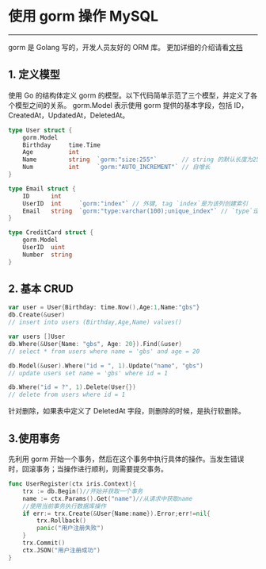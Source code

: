 # 使用 gorm 操作 MySQL

---

gorm 是 Golang 写的，开发人员友好的 ORM 库。
更加详细的介绍请看[文档](http://jinzhu.me/gorm/)

## 1. 定义模型

使用 Go 的结构体定义 gorm 的模型。以下代码简单示范了三个模型，并定义了各个模型之间的关系。
gorm.Model 表示使用 gorm 提供的基本字段，包括 ID，CreatedAt，UpdatedAt，DeletedAt。

```Go
type User struct {
    gorm.Model
    Birthday     time.Time
    Age          int
    Name         string  `gorm:"size:255"`       // string 的默认长度为255, 使用 tag 可自定义。
    Num          int     `gorm:"AUTO_INCREMENT"` // 自增长
}

type Email struct {
    ID      int
    UserID  int     `gorm:"index"` // 外键, tag `index`是为该列创建索引
    Email   string  `gorm:"type:varchar(100);unique_index"` // `type`设置字段类型, `unique_index` 表示为该列设置唯一索引
}

type CreditCard struct {
    gorm.Model
    UserID  uint
    Number  string
}

```

## 2. 基本 CRUD

```Go
var user = User{Birthday: time.Now(),Age:1,Name:"gbs"}
db.Create(&user)
// insert into users (Birthday,Age,Name) values()

var users []User
db.Where(&User{Name: "gbs", Age: 20}).Find(&user)
// select * from users where name = 'gbs' and age = 20

db.Model(&user).Where("id = ", 1).Update("name", "gbs")
// update users set name = 'gbs' where id = 1

db.Where("id = ?", 1).Delete(User{})
// delete from users where id = 1
```

针对删除，如果表中定义了 DeletedAt 字段，则删除的时候，是执行软删除。

## 3.使用事务

先利用 gorm 开始一个事务，然后在这个事务中执行具体的操作。当发生错误时，回滚事务；当操作进行顺利，则需要提交事务。

```Go
func UserRegister(ctx iris.Context){
    trx := db.Begin()//开始并获取一个事务
    name := ctx.Params().Get("name")//从请求中获取name
    //使用当前事务执行数据库操作
    if err:= trx.Create(&User{Name:name}).Error;err!=nil{
        trx.Rollback()
        panic("用户注册失败")
    }
    trx.Commit()
    ctx.JSON("用户注册成功")
}
```
